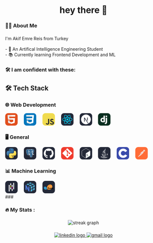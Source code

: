 ###

<h1 align="center">hey there 👋</h1>

###

<h3 align="left">👩‍💻  About Me</h3>

###

<p align="left"> I'm Akif Emre Reis from Turkey<br><br>- 🔭 An Artifical Intelligence Engineering Student<br>- 📚 Currently learning Frontend Development and ML<br></p>

###

<h3 align="left">🛠 I am confident with these:</h3>

###

## 🛠️ Tech Stack

### 🌐 Web Development
<div align="left">
  <img src="https://github.com/tandpfun/skill-icons/blob/main/icons/HTML.svg" height="40" alt="HTML logo" />
  <img width="12" />
  <img src="https://github.com/tandpfun/skill-icons/blob/main/icons/CSS.svg" height="40" alt="CSS logo" />
  <img width="12" />
  <img src="https://github.com/tandpfun/skill-icons/blob/main/icons/JavaScript.svg" height="40" alt="JavaScript logo" />
  <img width="12" />
  <img src="https://github.com/tandpfun/skill-icons/blob/main/icons/React-Dark.svg" height="40" alt="React logo" />
  <img width="12" />
  <img src="https://github.com/tandpfun/skill-icons/blob/main/icons/NextJS-Dark.svg" height="40" alt="Next.js logo" />
  <img width="12" />
  <img src="https://github.com/tandpfun/skill-icons/blob/main/icons/Django.svg" height="40" alt="Django logo" />
</div>

### 🖥️ General
<div align="left">
  <img src="https://github.com/tandpfun/skill-icons/blob/main/icons/Python-Dark.svg" height="40" alt="Python logo" />
  <img width="12" />
  <img src="https://github.com/tandpfun/skill-icons/blob/main/icons/PostgreSQL-Dark.svg" height="40" alt="PostgreSQL logo" />
  <img width="12" />
  <img src="https://github.com/tandpfun/skill-icons/blob/main/icons/Github-Dark.svg" height="40" alt="GitHub logo" />
  <img width="12" />
  <img src="https://github.com/tandpfun/skill-icons/blob/main/icons/Git.svg" height="40" alt="Git logo" />
  <img width="12" />
  <img src="https://github.com/tandpfun/skill-icons/blob/main/icons/Bash-Dark.svg" height="40" alt="Bash logo" />
  <img width="12" />
  <img src="https://github.com/tandpfun/skill-icons/blob/main/icons/Java-Dark.svg" height="40" alt="Java logo" />
  <img width="12" />
  <img src="https://github.com/tandpfun/skill-icons/blob/main/icons/C.svg" height="40" alt="C logo" />
  <img width="12" />
  <img src="https://github.com/tandpfun/skill-icons/blob/main/icons/Postman.svg" height="40" alt="Postman logo" />
</div>

### 📊 Machine Learning
<div align="left">
  <img src="https://github.com/tandpfun/skill-icons/blob/main/icons/Pandas-Dark.svg" height="40" alt="Pandas logo" />
  <img width="12" />
  <img src="https://github.com/tandpfun/skill-icons/blob/main/icons/Numpy-Dark.svg" height="40" alt="NumPy logo" />
  <img width="12" />
  <img src="https://github.com/tandpfun/skill-icons/blob/main/icons/scikit-learn-Dark.svg" height="40" alt="scikit-learn logo" />
</div>
###

<h3 align="left">🔥   My Stats :</h3>

###

<div align="center">
  <img src="https://streak-stats.demolab.com?user=akikokoo&locale=en&mode=daily&theme=dark&hide_border=false&border_radius=5&order=3" height="220" alt="streak graph"  />
</div>

###

<div align="center">
  <a href="https://www.linkedin.com/in/akif-emre-reis/" target="_blank">
    <img src="https://img.shields.io/static/v1?message=LinkedIn&logo=linkedin&label=&color=0077B5&logoColor=white&labelColor=&style=for-the-badge" height="25" alt="linkedin logo"  />
  </a>
  <a href="mailto:fika61ts@gmail.com" target="_blank">
    <img src="https://img.shields.io/static/v1?message=Gmail&logo=gmail&label=&color=D14836&logoColor=white&labelColor=&style=for-the-badge" height="25" alt="gmail logo"  />
  </a>
</div>
